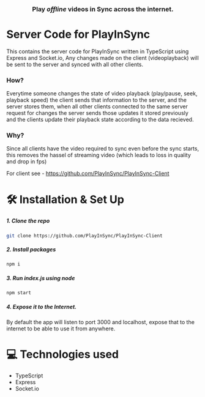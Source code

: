 ### <p align='center'><b>Play <i>offline</i> videos in Sync across the internet.</b> </p>

# Server Code for PlayInSync

This contains the server code for PlayInSync written in TypeScript using Express and Socket.io, Any changes made on the client (videoplayback) will be sent to the server and synced with all other clients.

### How?

Everytime someone changes the state of video playback (play/pause, seek, playback speed) the client sends that information to the server, and the server stores them, when all other clients connected to the same server request for changes the server sends those updates it stored previously and the clients update their playback state according to the data recieved.

### Why?

Since all clients have the video required to sync even before the sync starts, this removes the hassel of streaming video (which leads to loss in quality and drop in fps)

For client see - https://github.com/PlayInSync/PlayInSync-Client

# 🛠️ Installation & Set Up

##### 1. Clone the repo

```sh
git clone https://github.com/PlayInSync/PlayInSync-Client
```

##### 2. Install packages

```sh
npm i
```

##### 3. Run index.js using node

```sh
npm start
```

##### 4. Expose it to the Internet.

By default the app will listen to port 3000 and localhost, expose that to the internet to be able to use it from anywhere.

# 💻 Technologies used

- TypeScript
- Express
- Socket.io
